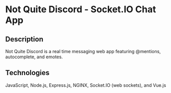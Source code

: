 # Not Quite Discord - Socket.IO Chat App

## Description
Not Quite Discord is a real time messaging web app featuring @mentions, autocomplete, and emotes.

## Technologies
JavaScript, Node.js, Express.js, NGINX, Socket.IO (web sockets), and Vue.js
